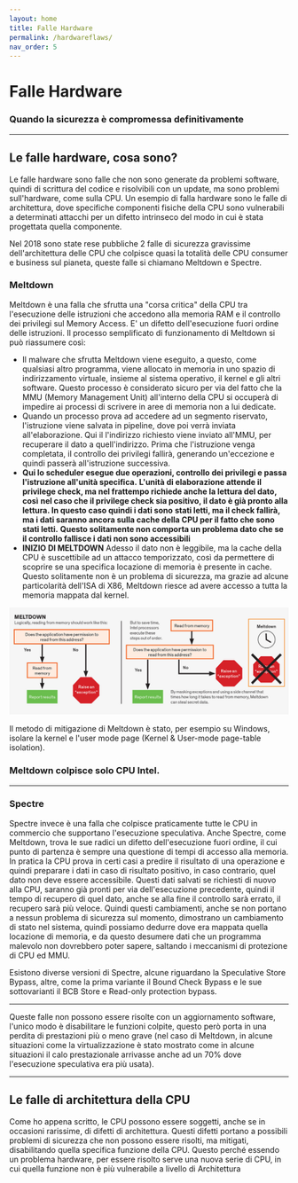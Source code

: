 ```yaml
---
layout: home
title: Falle Hardware
permalink: /hardwareflaws/
nav_order: 5
---
```


# Falle Hardware
### Quando la sicurezza è compromessa definitivamente

---

## Le falle hardware, cosa sono?
Le falle hardware sono falle che non sono generate da problemi software, quindi di scrittura del codice e risolvibili con
un update, ma sono problemi sull'hardware, come sulla CPU. Un esempio di falla hardware sono le falle di architettura, 
dove specifiche componenti fisiche della CPU sono vulnerabili a determinati attacchi per un difetto intrinseco del modo
in cui è stata progettata quella componente.

Nel 2018 sono state rese pubbliche 2 falle di sicurezza gravissime dell'architettura delle CPU che colpisce quasi la totalità
delle CPU consumer e business sul pianeta, queste falle si chiamano Meltdown e Spectre.


### Meltdown

Meltdown è una falla che sfrutta una "corsa critica" della CPU tra l'esecuzione delle istruzioni che accedono alla memoria
RAM e il controllo dei privilegi sul Memory Access. E' un difetto dell'esecuzione fuori ordine delle istruzioni.
Il processo semplificato di funzionamento di Meltdown si può riassumere così:
- Il malware che sfrutta Meltdown viene eseguito, a questo, come qualsiasi altro programma, viene allocato in memoria in uno
  spazio di indirizzamento virtuale, insieme al sistema operativo, il kernel e gli altri software. Questo processo è considerato
  sicuro per via del fatto che la MMU (Memory Management Unit) all'interno della CPU si occuperà di impedire ai processi
  di scrivere in aree di memoria non a lui dedicate.
- Quando un processo prova ad accedere ad un segmento riservato, l'istruzione viene salvata in pipeline, dove poi verrà 
  inviata all'elaborazione. Qui il l'indirizzo richiesto viene inviato all'MMU, per recuperare il dato a quell'indirizzo.
  Prima che l'istruzione venga completata, il controllo dei privilegi fallirà, generando un'eccezione e quindi passerà
  all'istruzione successiva.
- **Qui lo scheduler esegue due operazioni, controllo dei privilegi e passa l'istruzione all'unità specifica.**
  **L'unità di elaborazione attende il privilege check, ma nel frattempo richiede anche la lettura del dato, così**
  **nel caso che il privilege check sia positivo, il dato è già pronto alla lettura. In questo caso quindi i dati sono**
  **stati letti, ma il check fallirà, ma i dati saranno ancora sulla cache della CPU per il fatto che sono stati letti.**
  **Questo solitamente non comporta un problema dato che se il controllo fallisce i dati non sono accessibili**
- **INIZIO DI MELTDOWN**
  Adesso il dato non è leggibile, ma la cache della CPU è suscettibile ad un attacco temporizzato, così da permettere
  di scoprire se una specifica locazione di memoria è presente in cache. Questo solitamente non è un problema di sicurezza,
  ma grazie ad alcune particolarità dell'ISA di X86, Meltdown riesce ad avere accesso a tutta la memoria mappata dal kernel.

![Meltdown](assets/images/meltdown.png)

Il metodo di mitigazione di Meltdown è stato, per esempio su Windows, isolare la kernel e l'user mode page (Kernel & 
User-mode page-table isolation).

### Meltdown colpisce solo **CPU Intel**.

---

### Spectre

Spectre invece è una falla che colpisce praticamente tutte le CPU in commercio che supportano l'esecuzione speculativa.
Anche Spectre, come Meltdown, trova le sue radici un difetto dell'esecuzione fuori ordine, il cui punto di partenza è
sempre una questione di tempi di accesso alla memoria. In pratica la CPU prova in certi casi a predire il risultato di
una operazione e quindi preparare i dati in caso di risultato positivo, in caso contrario, quel dato non deve essere 
accessibile. Questi dati salvati se richiesti di nuovo alla CPU, saranno già pronti per via dell'esecuzione precedente,
quindi il tempo di recupero di quel dato, anche se alla fine il controllo sarà errato, il recupero sarà più veloce.
Quindi questi cambiamenti, anche se non portano a nessun problema di sicurezza sul momento, dimostrano un cambiamento
di stato nel sistema, quindi possiamo dedurre dove era mappata quella locazione di memoria, e da questo desumere dati che
un programma malevolo non dovrebbero poter sapere, saltando i meccanismi di protezione di CPU ed MMU.

Esistono diverse versioni di Spectre, alcune riguardano la Speculative Store Bypass, altre, come la prima variante
il Bound Check Bypass e le sue sottovarianti il BCB Store e Read-only protection bypass. 

---

Queste falle non possono essere risolte con un aggiornamento software, l'unico modo è disabilitare le funzioni colpite,
questo però porta in una perdita di prestazioni più o meno grave (nel caso di Meltdown, in alcune situazioni come la
virtualizzazione è stato mostrato come in alcune situazioni il calo prestazionale arrivasse anche ad un 70% dove 
l'esecuzione speculativa era più usata).

---

## Le falle di architettura della CPU
Come ho appena scritto, le CPU possono essere soggetti, anche se in occasioni rarissime, di difetti di architettura. Questi
difetti portano a possibili problemi di sicurezza che non possono essere risolti, ma mitigati, disabilitando quella specifica
funzione della CPU. Questo perché essendo un problema hardware, per essere risolto serve una nuova serie di CPU, in cui 
quella funzione non è più vulnerabile a livello di Architettura
